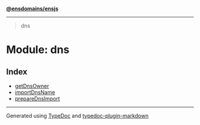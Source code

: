 [**@ensdomains/ensjs**](../README.md)

---

> dns

# Module: dns

## Index

- [getDnsOwner](function.getDnsOwner.md)
- [importDnsName](function.importDnsName.md)
- [prepareDnsImport](function.prepareDnsImport.md)

---

Generated using [TypeDoc](https://typedoc.org/) and [typedoc-plugin-markdown](https://www.npmjs.com/package/typedoc-plugin-markdown)
